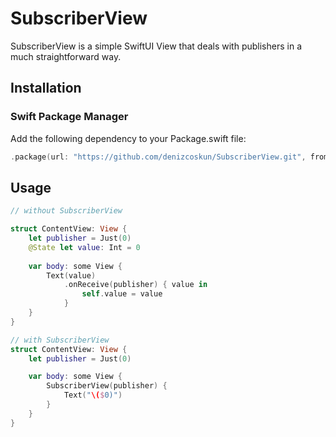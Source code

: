 # SubscriberView

SubscriberView is a simple SwiftUI View that deals with publishers in a much straightforward way. 

## Installation

### Swift Package Manager
Add the following dependency to your Package.swift file:

```swift
.package(url: "https://github.com/denizcoskun/SubscriberView.git", from: "1.0.1")
```


## Usage

```swift
// without SubscriberView 

struct ContentView: View {
    let publisher = Just(0)
    @State let value: Int = 0
    
    var body: some View {
        Text(value)
            .onReceive(publisher) { value in
                self.value = value
            }
    }
}
```

```swift
// with SubscriberView
struct ContentView: View {
    let publisher = Just(0)

    var body: some View {
        SubscriberView(publisher) {
            Text("\($0)")
        }
    }
}
```

